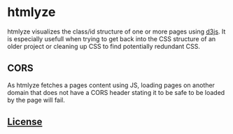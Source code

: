 htmlyze
======

htmlyze visualizes the class/id structure of one or more pages using [d3js](http://d3js.org). It is especially usefull when trying to get back into the CSS structure of an older project or cleaning up CSS to find potentially redundant CSS.

CORS
----
As htmlyze fetches a pages content using JS, loading pages on another domain that does not have a CORS header stating it to be safe to be loaded by the page will fail.

[License](LICENSE)
----------------
